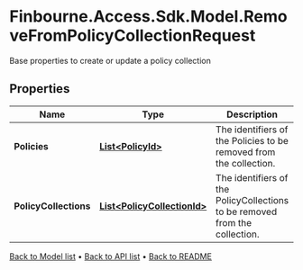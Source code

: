 # Finbourne.Access.Sdk.Model.RemoveFromPolicyCollectionRequest
Base properties to create or update a policy collection

## Properties

Name | Type | Description | Notes
------------ | ------------- | ------------- | -------------
**Policies** | [**List&lt;PolicyId&gt;**](PolicyId.md) | The identifiers of the Policies to be removed from the collection. | [optional] 
**PolicyCollections** | [**List&lt;PolicyCollectionId&gt;**](PolicyCollectionId.md) | The identifiers of the PolicyCollections to be removed from the collection. | [optional] 

[Back to Model list](../README.md#documentation-for-models) &#8226; [Back to API list](../README.md#documentation-for-api-endpoints) &#8226; [Back to README](../README.md)

